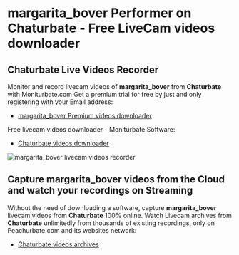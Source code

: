 # margarita_bover Performer on Chaturbate - Free LiveCam videos downloader

## Chaturbate Live Videos Recorder

Monitor and record livecam videos of **margarita_bover** from **Chaturbate** with Moniturbate.com
Get a premium trial for free by just and only registering with your Email address:
* [margarita_bover Premium videos downloader](https://moniturbate.com/request-demo-licence-key.html)

Free livecam videos downloader - Moniturbate Software:
* [Chaturbate videos downloader](https://moniturbate.com/moniturbate-download-software.html)

![margarita_bover livecam videos recorder](https://peachurnet.com/templates/moniturbate-software.png)


## Capture margarita_bover videos from the Cloud and watch your recordings on Streaming

Without the need of downloading a software, capture **margarita_bover** livecam videos from **Chaturbate** 100% online.
Watch Livecam archives from **Chaturbate** unlimitedly from thousands of existing recordings, only on Peachurbate.com and its websites network:
* [Chaturbate videos archives](https://peachurnet.com/)